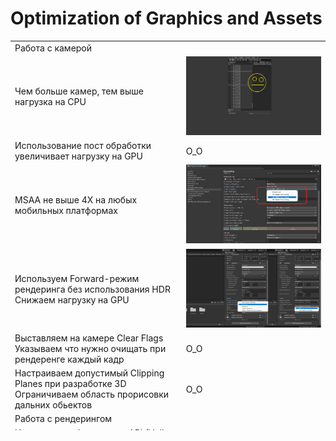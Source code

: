 <!DOCTYPE html>
<h1>Optimization of Graphics and Assets</h1>

<table class="demoTable" style="height: 623px;">
<tbody>
<tr style="height: 17px;">
<td style="width: 672.438px; height: 17px;" colspan="5">Работа с камерой</td>
</tr>
<tr style="height: 17px;">
<td style="width: 258.112px; height: 17px;">Чем больше камер, тем выше нагрузка на CPU</td>
<td><img src="https://github.com/StasTsb/TestDocumentation/blob/master/ScreenOpti/1.png" width="340" height="126"></td>
</tr>
<tr style="height: 17px;">
<td style="width: 258.112px; height: 17px;">Использование пост обработки увеличивает нагрузку на GPU</td>
<td style="width: 258.112px; height: 17px;">O_O </td>
</tr>
<tr style="height: 17px;">
<td style="width: 258.112px; height: 17px;">MSAA не выше 4Х на любых мобильных платформах</td>
<td><img src="https://github.com/StasTsb/TestDocumentation/blob/master/ScreenOpti/3.png" width="340" height="126"></td>
</tr>
<tr style="height: 17px;">
<td style="width: 258.112px; height: 17px;">Используем Forward-режим рендеринга без использования HDR<br> Снижаем нагрузку на GPU</td>
<td><img src="https://github.com/StasTsb/TestDocumentation/blob/master/ScreenOpti/4.png" width="340" height="126"></td>
</tr>
<tr style="height: 17px;">
<td style="width: 258.112px; height: 17px;">Выставляем на камере Clear Flags<br> Указываем что нужно очищать при рендеренге каждый кадр</td>
<td style="width: 258.112px; height: 17px;">O_O </td>
</tr>
<tr style="height: 17px;">
<td style="width: 258.112px; height: 17px;">Настраиваем допустимый Clipping Planes при разработке 3D<br> Ограничиваем область прорисовки дальних обьектов</td>
<td style="width: 258.112px; height: 17px;">O_O </td>
</tr>
<tr style="height: 17px;">
<td style="width: 672.438px; height: 17px;" colspan="5">Работа с рендерингом</td>
</tr>
<tr style="height: 17px;">
<td style="width: 258.112px; height: 17px;">Используем облегченные API (Vulkan или Metal)<br> Для 2D достаточно (OpenGL2)</td>
<td style="width: 258.112px; height: 17px;">O_O </td>
</tr>
</tr>
<tr style="height: 17px;">
<td style="width: 258.112px; height: 17px;">Используем Occlusion Culling<br> Для выгрузки обьектов вне поля зрения</td>
<td style="width: 258.112px; height: 17px;">O_O </td>
</tr>
</tr>
<tr style="height: 17px;">
<td style="width: 258.112px; height: 17px;">Используем только запеченное освещение<br> Отказываемся от теней и Reflection Probes <br> Realtime расчеты не используем вовсе</td>
<td style="width: 258.112px; height: 17px;">O_O </td>
</tr>
</tr>
<tr style="height: 17px;">
<td style="width: 258.112px; height: 17px;">Стараемся использовать Static и Dynamic Batching для обьектов и объединения геометрии</td>
<td style="width: 258.112px; height: 17px;">O_O </td>
</tr>
</tr>
<tr style="height: 17px;">
<td style="width: 258.112px; height: 17px;">Стараемся не использовать процедурные системы частиц</td>
<td style="width: 258.112px; height: 17px;">O_O </td>
</tr>
</tr>
<tr style="height: 17px;">
<td style="width: 258.112px; height: 17px;">Анимацию юзаем по минимуму<br> Где возможно анимируем через скрипты или DOTween </td>
<td style="width: 258.112px; height: 17px;">O_O </td>
</tr>
</tr>
<tr style="height: 17px;">
<td style="width: 258.112px; height: 17px;">По возможности устанавливаем значение флага "Realtime Pixel Lights" на 0 </td>
<td style="width: 258.112px; height: 17px;">O_O </td>
</tr>
</tr>
<tr style="height: 17px;">
<td style="width: 258.112px; height: 17px;">Выключаем Soft Particles</td>
<td style="width: 258.112px; height: 17px;">O_O </td>
</tr>
</tr>
<tr style="height: 17px;">
<td style="width: 258.112px; height: 17px;">Стараемся использовать простые шейдера с минимальным количеством инструкций</td>
<td style="width: 258.112px; height: 17px;">O_O </td>
</tr>
</tr>
<tr style="height: 17px;">
<td style="width: 258.112px; height: 17px;">Избегаем сэмплинга в Reflection Probes</td>
<td style="width: 258.112px; height: 17px;">O_O </td>
</tr>
</tr>
<tr style="height: 17px;">
<td style="width: 258.112px; height: 17px;">Используем общий материал для объектов</td>
<td style="width: 258.112px; height: 17px;">O_O </td>
</tr>
</tr>
<tr style="height: 17px;">
<td style="width: 258.112px; height: 17px;">Используем Gamma рендеринг вместо Linear</td>
<td style="width: 258.112px; height: 17px;">O_O </td>
</tr>
</tr>
<tr style="height: 17px;">
<td style="width: 258.112px; height: 17px;">Стараемся использовать URP-рендеринг вместо Legacy (Built-in)</td>
<td style="width: 258.112px; height: 17px;">O_O </td>
</tr>
</tr>
<tr style="height: 17px;">
<td style="width: 258.112px; height: 17px;">Изучить и использовать ShaderVariants<br> Для уменьшения нагрузки на GPU</td>
<td style="width: 258.112px; height: 17px;">O_O </td>
</tr>
</tr>
<tr style="height: 17px;">
<td style="width: 258.112px; height: 17px;">При добавлении/ удалении шейдеров в проекте, держим актуальным список Always Inculded Shaders</td>
<td style="width: 258.112px; height: 17px;">O_O </td>
</tr>
</tr>
<tr style="height: 17px;">
<td style="width: 258.112px; height: 17px;">В некоторых случаях необходимо разогреть видео-чип перед стартом игры(инициализируя обьекты на сцене Preload)<br> Для исключения микро-фризов при первой отрисовке объекта</td>
<td style="width: 258.112px; height: 17px;">O_O </td>
</tr>
<tr style="height: 17px;">
<td style="width: 672.438px; height: 17px;" colspan="5">Работа с ресурсами</td>
</tr>

</tr>
</tbody>
</table>
<p></p>